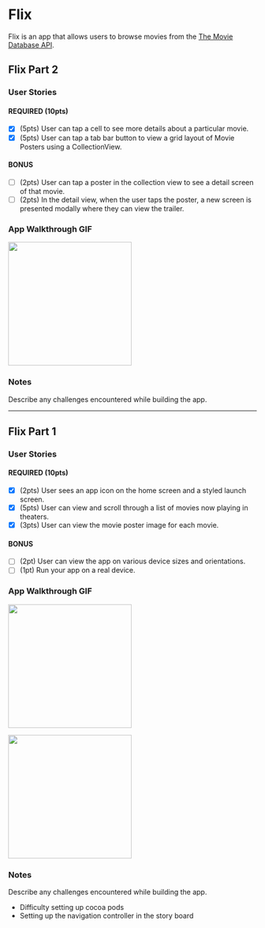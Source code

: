 # Flix

Flix is an app that allows users to browse movies from the [The Movie Database API](http://docs.themoviedb.apiary.io/#).

## Flix Part 2


### User Stories

#### REQUIRED (10pts)
- [X] (5pts) User can tap a cell to see more details about a particular movie.
- [X] (5pts) User can tap a tab bar button to view a grid layout of Movie Posters using a CollectionView.

#### BONUS
- [ ] (2pts) User can tap a poster in the collection view to see a detail screen of that movie.
- [ ] (2pts) In the detail view, when the user taps the poster, a new screen is presented modally where they can view the trailer.

### App Walkthrough GIF

<img src="https://imgur.com/L1QJiUu.gif" width=250><br>

### Notes
Describe any challenges encountered while building the app.

---

## Flix Part 1

### User Stories

#### REQUIRED (10pts)
- [x] (2pts) User sees an app icon on the home screen and a styled launch screen.
- [x] (5pts) User can view and scroll through a list of movies now playing in theaters.
- [x] (3pts) User can view the movie poster image for each movie.

#### BONUS
- [ ] (2pt) User can view the app on various device sizes and orientations.
- [ ] (1pt) Run your app on a real device.

### App Walkthrough GIF

<img src="https://user-images.githubusercontent.com/59743056/132149943-3e1d40d8-094d-412b-bd16-bc2443688706.gif" width=250><br>

<img src="https://user-images.githubusercontent.com/59743056/132150602-c1917365-d780-48f0-a29e-6624e486267b.gif" width=250><br>


### Notes
Describe any challenges encountered while building the app.
- Difficulty setting up cocoa pods
- Setting up the navigation controller in the story board 
